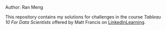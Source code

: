 Author: Ran Meng

This repository contains my solutions for challenges in the course *Tableau 10 For Data Scientists* offered by Matt Francis on [LinkedInLearning](https://www.linkedin.com/learning/tableau-10-for-data-scientists/welcome). 



